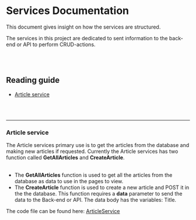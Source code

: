 # **Services Documentation**
This document gives insight on how the services are structured.

The services in this project are dedicated to sent information to the back-end or API to perform CRUD-actions.

<br><br>

## **Reading guide**
- [Article service](#article-service)


<br><br>

-------------------------------------------------------------------------------------

### **Article service**
The Article services primary use is to get the articles from the database and making new articles if requested. Currently the Article services has two function called **GetAllArticles** and **CreateArticle**.
<br><br>

- The **GetAllArticles** function is used to get all the articles from the database as data to use in the pages to view.  
- The **CreateArticle** function is used to create a new article and POST it in the the database. This function requires a **data** parameter to send the data to the Back-end or API. The data body has the variables: Title.

The code file can be found here: [ArticleService](https://github.com/Know-Hows/S3-Front-End/blob/main/src/services/ArticleService.js)
<br><br>

